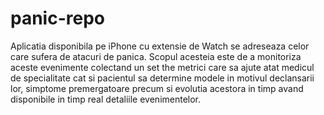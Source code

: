 # panic-repo
Aplicatia disponibila pe iPhone cu extensie de Watch se adreseaza celor care sufera de atacuri de panica.
Scopul acesteia este de a monitoriza aceste evenimente colectand un set the metrici care sa ajute atat
medicul de specialitate cat si pacientul sa determine modele in motivul declansarii lor, simptome premergatoare
precum si evolutia acestora in timp avand disponibile in timp real detaliile evenimentelor.
